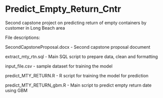 # Predict_Empty_Return_Cntr
Second capstone project on predicting return of empty containers by customer in Long Beach area

File descriptions:

SecondCapstoneProposal.docx -	Second capstone proposal document <br>

extract_mty_rtn.sql - Main SQL script to prepare data, clean and formatting

input_file.csv - sample dataset for training the model

predict_MTY_RETURN.R - R script for training the model for prediction

predict_MTY_RETURN_gbm.R - Main script to predict empty return date using GBM
